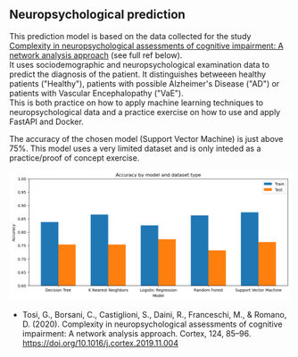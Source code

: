 ## Neuropsychological prediction

This prediction model is based on the data collected for the study [Complexity in neuropsychological assessments of cognitive impairment: A network analysis approach](https://pubmed.ncbi.nlm.nih.gov/31846889/) (see full ref below).  
It uses sociodemographic and neuropsychological examination data to predict the diagnosis of the patient. It distinguishes betweeen healthy patients ("Healthy"), patients with possible Alzheimer's Disease ("AD") or patients with Vascular Encephalopathy ("VaE").  
This is both practice on how to apply machine learning techniques to neuropsychological data and a practice exercise on how to use and apply FastAPI and Docker.  

The accuracy of the chosen model (Support Vector Machine) is just above 75%. This model uses a very limited dataset and is only inteded as a practice/proof of concept exercise. 

![](https://github.com/FS94/NeuroPsych_Prediction/blob/main/output.png?raw=true)

- Tosi, G., Borsani, C., Castiglioni, S., Daini, R., Franceschi, M., & Romano, D. (2020). Complexity in neuropsychological assessments of cognitive impairment: A network analysis approach. Cortex, 124, 85–96. https://doi.org/10.1016/j.cortex.2019.11.004
